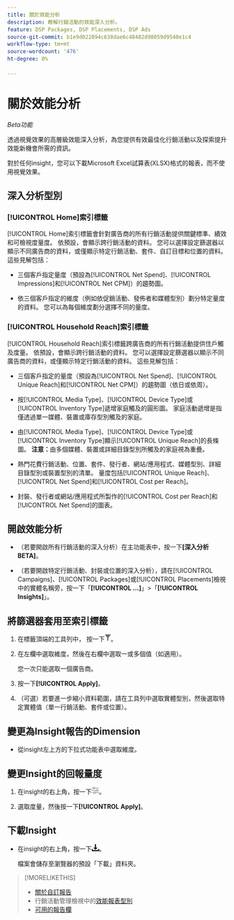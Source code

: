 ```yaml
---
title: 關於效能分析
description: 瞭解行銷活動的效能深入分析。
feature: DSP Packages, DSP Placements, DSP Ads
source-git-commit: b1e9d022894c638dae6c48482d98059d9540e1c4
workflow-type: tm+mt
source-wordcount: '476'
ht-degree: 0%

---
```


# 關於效能分析

*Beta功能*

<!-- Edit title and metadata as necessary -->

透過視覺效果的高層級效能深入分析，為您提供有效最佳化行銷活動以及探索提升效能新機會所需的資訊。

對於任何insight，您可以下載Microsoft Excel試算表(XLSX)格式的報表，而不使用視覺效果。

## 深入分析型別

### [!UICONTROL Home]索引標籤

[!UICONTROL Home]索引標籤會針對廣告商的所有行銷活動<!-- active only? -->提供關鍵標準、績效和可檢視度量度。 依預設，會顯示跨行銷活動的資料。 您可以選擇設定篩選器以顯示不同廣告商的資料，或僅顯示特定行銷活動<!-- active only? -->、套件<!-- active only? -->、自訂目標和位置<!-- active only? -->的資料。 這些見解包括：

* 三個客戶指定量度（預設為[!UICONTROL Net Spend]、[!UICONTROL Impressions]和[!UICONTROL Net CPM]）的趨勢圖。

* 依三個客戶指定的維度（例如依促銷活動、發佈者和媒體型別）劃分特定量度的資料。 您可以為每個維度劃分選擇不同的量度。

### [!UICONTROL Household Reach]索引標籤

[!UICONTROL Household Reach]索引標籤跨廣告商的所有行銷活動<!-- active only? -->提供住戶觸及度量。 依預設，會顯示跨行銷活動的資料。 您可以選擇設定篩選器以顯示不同廣告商的資料，或僅顯示特定行銷活動的資料<!-- active only? -->。 這些見解包括：

* 三個客戶指定的量度（預設為[!UICONTROL Net Spend]、[!UICONTROL Unique Reach]和[!UICONTROL Net CPM]）的趨勢圖（依日或依周）。

* 按[!UICONTROL Media Type]、[!UICONTROL Device Type]或[!UICONTROL Inventory Type]遞增家庭觸及的圓形圖。 家庭活動遞增是指僅透過單一媒體、裝置或庫存型別觸及的家庭。

* 由[!UICONTROL Media Type]、[!UICONTROL Device Type]或[!UICONTROL Inventory Type]顯示[!UICONTROL Unique Reach]的長條圖。 **注意：**&#x200B;由多個媒體、裝置或詳細目錄型別所觸及的家庭視為重疊。

* 熱門花費行銷活動、位置、套件、發行者、網站/應用程式、媒體型別、詳細目錄型別或裝置型別的清單。 量度包括[!UICONTROL Unique Reach]、[!UICONTROL Net Spend]和[!UICONTROL Cost per Reach]。

* 封裝、發行者或網站/應用程式所製作的[!UICONTROL Cost per Reach]和[!UICONTROL Net Spend]的<!-- ???? -->圖表。

## 開啟效能分析

* （若要開啟所有行銷活動的深入分析）在主功能表中，按一下&#x200B;**[深入分析BETA]**。

* （若要開啟特定行銷活動、封裝或位置的深入分析），請在[!UICONTROL Campaigns]、[!UICONTROL Packages]或[!UICONTROL Placements]檢視中的實體名稱旁，按一下「**[!UICONTROL ...]**」>「**[!UICONTROL Insights]**」。

## 將篩選器套用至索引標籤

1. 在標籤頂端的工具列中，
按一下![篩選按鈕](/help/dsp/assets/filter.png)。

1. 在左欄中選取維度，然後在右欄中選取一或多個值（如適用）。

   您一次只能選取一個廣告商。

1. 按一下&#x200B;**[!UICONTROL Apply]**。

1. （可選）若要進一步縮小資料範圍，請在工具列中選取實體型別，然後選取特定實體值（單一行銷活動、套件或位置）。

## 變更為Insight報告的Dimension

* 從insight左上方的下拉式功能表中選取維度。

## 變更Insight的回報量度

1. 在insight的右上角，按一下![量度設定](/help/dsp/assets/metric-settings.png "量度設定")。

1. 選取度量，然後按一下&#x200B;**[!UICONTROL Apply]**。

## 下載Insight

* 在insight的右上角，按一下![下載](/help/creative/assets/download.png "下載")。

  檔案會儲存至瀏覽器的預設「下載」資料夾。

>[!MORELIKETHIS]
>
>* [關於自訂報告](/help/dsp/reports/report-about.md)
>* 行銷活動管理檢視中的[效能報表型別](/help/dsp/campaign-management/reports/campaign-reports-about.md)
>* [可用的報告欄](/help/dsp/reports/report-columns.md)
